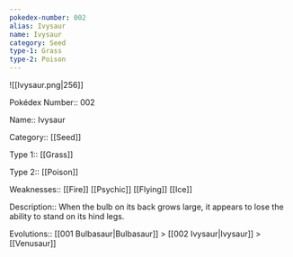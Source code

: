 ```yaml
---
pokedex-number: 002
alias: Ivysaur
name: Ivysaur
category: Seed
type-1: Grass
type-2: Poison
---
```


![[Ivysaur.png|256]]

Pokédex Number:: 002

Name:: Ivysaur

Category:: [[Seed]]

Type 1:: [[Grass]]

Type 2:: [[Poison]]

Weaknesses:: [[Fire]] [[Psychic]] [[Flying]] [[Ice]]

Description:: When the bulb on its back grows large, it appears to lose the ability to stand on its hind legs.

Evolutions:: [[001 Bulbasaur|Bulbasaur]] > [[002 Ivysaur|Ivysaur]] > [[Venusaur]]